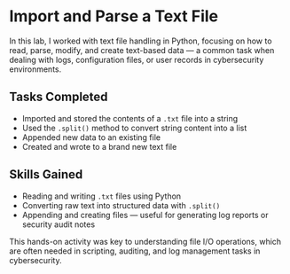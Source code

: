 # Import and Parse a Text File

In this lab, I worked with text file handling in Python, focusing on how to read, parse, modify, and create text-based data — a common task when dealing with logs, configuration files, or user records in cybersecurity environments.

## Tasks Completed

- Imported and stored the contents of a `.txt` file into a string  
- Used the `.split()` method to convert string content into a list  
- Appended new data to an existing file  
- Created and wrote to a brand new text file  

## Skills Gained

- Reading and writing `.txt` files using Python  
- Converting raw text into structured data with `.split()`  
- Appending and creating files — useful for generating log reports or security audit notes  

This hands-on activity was key to understanding file I/O operations, which are often needed in scripting, auditing, and log management tasks in cybersecurity.
